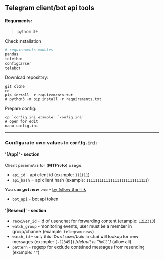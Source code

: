 ## Telegram client/bot api tools

#### Requrments:
>python 3+

Check installation
```py
# requirements modules 
pandas
telethon
configparser
telebot
```


Download repository:
```shell
git clone 
cd 
pip install -r requirements.txt
# python3 -m pip install -r requirements.txt
```
Prepare config:

```shell
cp `config.ini.example` `config.ini`
# open for edit
nano config.ini
```
--- 
### Configurate own values in `config.ini`:

#### '[App]' - section

Client parametrs for (**MTProto**) usage:
- `api_id` - api client id (example: `111111`)
- `api_hash` = api client hash (example: `1111111111111111111111111111`)

You can _**get new** one_ - [by follow the link](https://my.telegram.org/auth)
- `bot_api` - bot api token

#### '[Resend]' - section
- `receiver_id` - id of user/chat for forwarding content (example: `1212313`) 
- `watch_group` - monitoring events, user must be a member in group/channel (example: `telegram_news`)
- `watch_id` - only this IDs of user/bots in chat will lookup for new messages (example: `[-12345]`) *[default is "`Null`"]* (allow all)
- `pattern` - regexp for exclude contained messages from resending (example: `""`)

```
